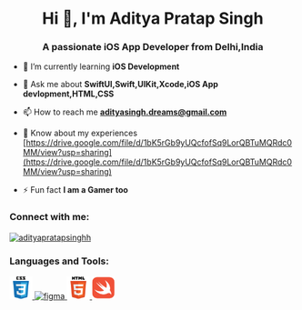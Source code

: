 <h1 align="center">Hi 👋, I'm Aditya Pratap Singh</h1>
<h3 align="center">A passionate iOS App Developer from Delhi,India</h3>

- 🌱 I’m currently learning **iOS Development**

- 💬 Ask me about **SwiftUI,Swift,UIKit,Xcode,iOS App devlopment,HTML,CSS**

- 📫 How to reach me **adityasingh.dreams@gmail.com**

- 📄 Know about my experiences [https://drive.google.com/file/d/1bK5rGb9yUQcfofSq9LorQBTuMQRdc0MM/view?usp=sharing](https://drive.google.com/file/d/1bK5rGb9yUQcfofSq9LorQBTuMQRdc0MM/view?usp=sharing)

- ⚡ Fun fact **I am a Gamer too**

<h3 align="left">Connect with me:</h3>
<p align="left">
<a href="https://linkedin.com/in/adityapratapsinghh" target="blank"><img align="center" src="https://raw.githubusercontent.com/rahuldkjain/github-profile-readme-generator/master/src/images/icons/Social/linked-in-alt.svg" alt="adityapratapsinghh" height="30" width="40" /></a>
</p>

<h3 align="left">Languages and Tools:</h3>
<p align="left"> <a href="https://www.w3schools.com/css/" target="_blank" rel="noreferrer"> <img src="https://raw.githubusercontent.com/devicons/devicon/master/icons/css3/css3-original-wordmark.svg" alt="css3" width="40" height="40"/> </a> <a href="https://www.figma.com/" target="_blank" rel="noreferrer"> <img src="https://www.vectorlogo.zone/logos/figma/figma-icon.svg" alt="figma" width="40" height="40"/> </a> <a href="https://www.w3.org/html/" target="_blank" rel="noreferrer"> <img src="https://raw.githubusercontent.com/devicons/devicon/master/icons/html5/html5-original-wordmark.svg" alt="html5" width="40" height="40"/> </a> <a href="https://developer.apple.com/swift/" target="_blank" rel="noreferrer"> <img src="https://raw.githubusercontent.com/devicons/devicon/master/icons/swift/swift-original.svg" alt="swift" width="40" height="40"/> </a> </p>


<!---
adityapratapsinghh/adityapratapsinghh is a ✨ special ✨ repository because its `README.md` (this file) appears on your GitHub profile.
You can click the Preview link to take a look at your changes.
--->

